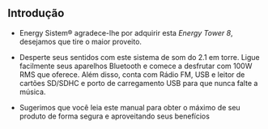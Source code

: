 ## Introdução 

* Energy Sistem® agradece-lhe por adquirir esta *Energy Tower 8*, desejamos que tire o maior proveito.

* Desperte seus sentidos com este sistema de som do 2.1 em torre. Ligue facilmente seus aparelhos Bluetooth e comece a desfrutar com 100W RMS que oferece. Além disso, conta com Rádio FM, USB e leitor de cartões SD/SDHC e porto de carregamento USB para que nunca falte a música. 

* Sugerimos que você leia este manual para obter o máximo de seu produto de forma segura e aproveitando seus benefícios
